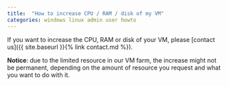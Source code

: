```yaml
---
title:  "How to increase CPU / RAM / disk of my VM"
categories: windows linux admin user howto
---
```


If you want to increase the CPU, RAM or disk of your VM, please [contact us]({{ site.baseurl }}{% link contact.md %}).

**Notice**: due to the limited resource in our VM farm, the increase might not be permanent, depending on the amount of resource you request and what you want to do with it.

